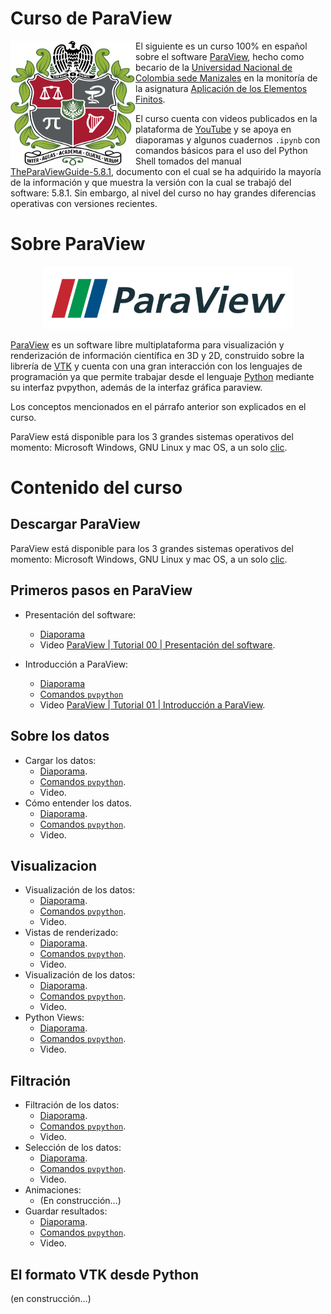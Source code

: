 # Curso de ParaView

<p align="center">
 <img align="left" width="200" height="200" src="figs/Universidad_nacional_de_colombia_escudo.svg">
</p>

El siguiente es un curso 100% en español sobre el software [ParaView](https://www.paraview.org/), hecho como becario de la [Universidad Nacional de Colombia sede Manizales](https://www.manizales.unal.edu.co/) en la monitoría de la asignatura [Aplicación de los Elementos Finitos](https://github.com/diegoandresalvarez/elementosfinitos). 

El curso cuenta con videos publicados en la plataforma de [YouTube]() y se apoya en diaporamas y algunos cuadernos ```.ipynb``` con comandos básicos para el uso del Python Shell tomados del manual [TheParaViewGuide-5.8.1](https://www.paraview.org/paraview-guide/), documento con el cual se ha adquirido la mayoría de la información y que muestra la versión con la cual se trabajó del software: 5.8.1. Sin embargo, al nivel del curso no hay grandes diferencias operativas con versiones recientes.

# Sobre ParaView

<p align="center">
 <img width="400" height="100" src="figs/ParaView_logo.png">
</p>

[ParaView](https://www.paraview.org/) es un software libre multiplataforma para visualización y renderización de información científica en 3D y 2D, construido sobre la librería de [VTK](https://vtk.org/about/) y cuenta con una gran interacción con los lenguajes de programación ya que permite trabajar desde el lenguaje [Python](https://www.python.org/) mediante su interfaz pvpython, además de la interfaz gráfica paraview.

Los conceptos mencionados en el párrafo anterior son explicados en el curso.

ParaView está disponible para los 3 grandes sistemas operativos del momento: Microsoft Windows, GNU Linux y mac OS, a un solo [clic](https://www.paraview.org/download/).



# Contenido del curso

## Descargar ParaView

ParaView está disponible para los 3 grandes sistemas operativos del momento: Microsoft Windows, GNU Linux y mac OS, a un solo [clic](https://www.paraview.org/download/).

## Primeros pasos en ParaView
- Presentación del software:
  - [Diaporama](Diaporamas/00_Presentacion_del_software.pdf)
  - Video [ParaView | Tutorial 00 | Presentación del software]().

- Introducción a ParaView:
  - [Diaporama](Diaporamas/01_Introduccion_a_ParaView.pdf)
  - [Comandos ```pvpython```](Cuadernos/01_Introduccion_a_ParaView.ipynb)
  - Video [ParaView | Tutorial 01 | Introducción a ParaView]().

## Sobre los datos
- Cargar los datos:
  - [Diaporama](Diaporamas/02_Cargar_los_datos.pdf).
  - [Comandos ```pvpython```](Cuadernos/02_Cargar_los_datos.ipynb).
  - Video.
- Cómo entender los datos.
  - [Diaporama](Diaporamas/03_Como_entender_los_datos.pdf).
  - [Comandos ```pvpython```](Cuadernos/03_Como_entender_los_datos.ipynb).
  - Video.


## Visualizacion
- Visualización de los datos:
  - [Diaporama](Diaporamas/04a_Visualizacion_de_los_datos.pdf).  
  - [Comandos ```pvpython```](Cuadernos/04a_Visualizacion_de_los_datos.ipynb).
  - Video.
- Vistas de renderizado:
  - [Diaporama](Diaporamas/04b_Vistas_de_renderizado_Render_Views.pdf).  
  - [Comandos ```pvpython```]().
  - Video.
- Visualización de los datos:
  - [Diaporama](Diaporamas/04a_Visualizacion_de_los_datos.pdf).  
  - [Comandos ```pvpython```](Cuadernos/04a_Visualizacion_de_los_datos.ipynb).
  - Video.
- Python Views:
  - [Diaporama](Diaporamas/04d_Python_Views.pdf).
  - [Comandos ```pvpython```](Cuadernos/04d_Python_Views.ipynb).
  - Video.

## Filtración
- Filtración de los datos:
  - [Diaporama](Diaporamas/05_Filtracion_de_los_datos.pdf).  
  - [Comandos ```pvpython```](Cuadernos/05_Filtracion_de_los_datos.ipynb).
  - Video.
- Selección de los datos:
  - [Diaporama](Diaporamas/06_Seleccion_de_los_datos.pdf).  
  - [Comandos ```pvpython```](Cuadernos/06_Seleccion_de_los_datos.ipynb).
  - Video.
- Animaciones:
  - (En construcción...)
- Guardar resultados:
  - [Diaporama](Diaporamas/08_Guardar_resultados.pdf).  
  - [Comandos ```pvpython```](Cuadernos/08_Guardar_resultados.ipynb).
  - Video.

## El formato VTK desde Python

(en construcción...)